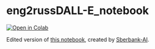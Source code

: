 # eng2russDALL-E_notebook

<a href="https://colab.research.google.com/github/ouhenio/en2ru-DALLE-notebook/blob/main/en2ru_DALLE_generation.ipynb">
<img src="https://colab.research.google.com/assets/colab-badge.svg"
     alt="Open in Colab"
/>
</a>


Edited version of [this notebook](https://colab.research.google.com/drive/1wGE-046et27oHvNlBNPH07qrEQNE04PQ?usp=sharing), created by [Sberbank-AI](https://github.com/sberbank-ai/ru-dalle).
